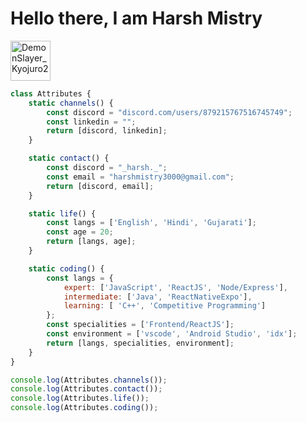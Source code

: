 
# Hello there, I am Harsh Mistry  

<a href="https://emoji.gg/emoji/6691-demonslayer-kyojuro2"><img src="https://cdn3.emoji.gg/emojis/6691-demonslayer-kyojuro2.png" width="64px" height="64px" alt="DemonSlayer_Kyojuro2"></a> 


```javascript
class Attributes {
    static channels() {
        const discord = "discord.com/users/879215767516745749";
        const linkedin = "";
        return [discord, linkedin];
    }

    static contact() {
        const discord = "_harsh._";
        const email = "harshmistry3000@gmail.com";
        return [discord, email];
    }

    static life() {
        const langs = ['English', 'Hindi', 'Gujarati'];
        const age = 20;
        return [langs, age];
    }

    static coding() {
        const langs = {
            expert: ['JavaScript', 'ReactJS', 'Node/Express'],
            intermediate: ['Java', 'ReactNativeExpo'],
            learning: [ 'C++', 'Competitive Programming']
        };
        const specialities = ['Frontend/ReactJS'];
        const environment = ['vscode', 'Android Studio', 'idx'];
        return [langs, specialities, environment];
    }
}

console.log(Attributes.channels());
console.log(Attributes.contact());
console.log(Attributes.life());
console.log(Attributes.coding());
```
